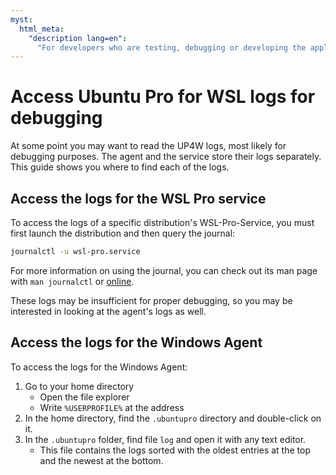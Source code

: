 ```yaml
---
myst:
  html_meta:
    "description lang=en":
      "For developers who are testing, debugging or developing the application."
---
```


# Access Ubuntu Pro for WSL logs for debugging


At some point you may want to read the UP4W logs, most likely for debugging purposes. The agent and the service store their logs separately. This guide shows you where to find each of the logs.

## Access the logs for the WSL Pro service

To access the logs of a specific distribution's WSL-Pro-Service, you must first launch the distribution and then query the journal:

```bash
journalctl -u wsl-pro.service
```

For more information on using the journal, you can check out its man page with `man journalctl` or [online](https://man7.org/linux/man-pages/man1/journalctl.1.html).

These logs may be insufficient for proper debugging, so you may be interested in looking at the agent's logs as well.

## Access the logs for the Windows Agent

To access the logs for the Windows Agent:

1. Go to your home directory
   - Open the file explorer
   - Write `%USERPROFILE%` at the address
2. In the home directory, find the `.ubuntupro` directory and double-click on it.
2. In the `.ubuntupro` folder, find file `log` and open it with any text editor.
   - This file contains the logs sorted with the oldest entries at the top and the newest at the bottom.
